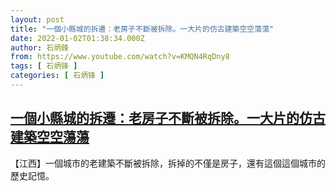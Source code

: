 ```yaml
---
layout: post
title: "一個小縣城的拆遷：老房子不斷被拆除。一大片的仿古建築空空蕩蕩"
date: 2022-01-02T01:38:34.000Z
author: 石炳鋒
from: https://www.youtube.com/watch?v=KMQN4RqDny8
tags: [ 石炳锋 ]
categories: [ 石炳锋 ]
---
```

<!--1641087514000-->
[一個小縣城的拆遷：老房子不斷被拆除。一大片的仿古建築空空蕩蕩](https://www.youtube.com/watch?v=KMQN4RqDny8)
------

<div>
【江西】一個城市的老建築不斷被拆除，拆掉的不僅是房子，還有這個這個城市的歷史記憶。
</div>
